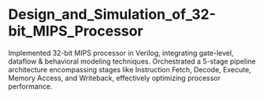 # Design_and_Simulation_of_32-bit_MIPS_Processor
Implemented 32-bit MIPS processor in Verilog, integrating gate-level, dataflow &amp; behavioral modeling techniques.
Orchestrated a 5-stage pipeline architecture encompassing stages like Instruction Fetch, Decode, Execute, Memory Access, and Writeback, effectively optimizing processor performance.
